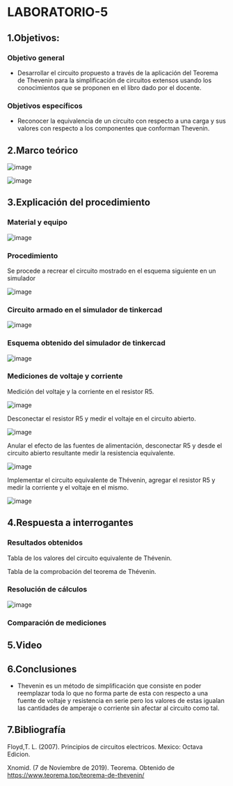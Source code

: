 # LABORATORIO-5
## 1.Objetivos:
### Objetivo general
- Desarrollar el circuito propuesto a través de la aplicación del Teorema de Thevenin para la simplificación de circuitos extensos usando los conocimientos que se proponen en el libro dado por el docente.
### Objetivos específicos
- Reconocer la equivalencia de un circuito con respecto a una carga y sus valores con respecto a los componentes que conforman Thevenin.
## 2.Marco teórico

![image](https://user-images.githubusercontent.com/105740772/178020237-78f5d504-bb19-44e8-93c1-17189dc09ae8.png)

![image](https://user-images.githubusercontent.com/105740772/178022827-64d57d37-5565-42bd-a583-6337e1853a28.png)

## 3.Explicación del procedimiento
### Material y equipo
		
![image](https://user-images.githubusercontent.com/105740772/178024127-990ec30e-3535-491a-a390-e3e11e1751d5.png)

### Procedimiento
Se procede a recrear el circuito mostrado en el esquema siguiente en un simulador

![image](https://user-images.githubusercontent.com/105740772/178019138-c4bddc32-c665-46e8-b7fa-e01ed2668497.png)

### Circuito armado en el simulador de tinkercad

![image](https://user-images.githubusercontent.com/105740772/178020554-81545b93-c6df-4e15-910d-14b53c389a0e.png)

### Esquema obtenido del simulador de tinkercad

![image](https://user-images.githubusercontent.com/105740772/178020399-e7d20307-db37-4de0-adbb-8f6ccfd0a7cb.png)

### Mediciones de voltaje y corriente
Medición del voltaje y la corriente en el resistor R5.

![image](https://user-images.githubusercontent.com/105740772/178020521-d52be2ad-0a42-4fee-82b3-4d2831ef4021.png)

Desconectar el resistor R5 y medir el voltaje en el circuito abierto.

![image](https://user-images.githubusercontent.com/105740772/178020780-0f9ebd16-a5ca-41fa-b8d8-82d0bb014072.png)

Anular el efecto de las fuentes de alimentación, desconectar R5 y desde el circuito abierto resultante medir la resistencia equivalente.

![image](https://user-images.githubusercontent.com/105740772/178021365-55c4518a-db84-4416-8801-3cc35c07d9e2.png)

Implementar el circuito equivalente de Thévenin, agregar el resistor R5 y medir la corriente y el voltaje en el mismo.

![image](https://user-images.githubusercontent.com/105740772/178021865-f516e272-d0d6-4942-9d7c-30e93d5b29ff.png)

## 4.Respuesta a interrogantes
### Resultados obtenidos
Tabla de los valores del circuito equivalente de Thévenin.

Tabla de la comprobación del teorema de Thévenin.


### Resolución de cálculos

![image](https://user-images.githubusercontent.com/105740772/178038041-d6ede5d6-6a64-4863-80fd-85a72bf2b36f.png)

### Comparación de mediciones


## 5.Video


## 6.Conclusiones
- Thevenin es un método de simplificación que consiste en poder reemplazar toda lo que no forma parte de esta con respecto a una fuente de voltaje y resistencia en serie pero los valores de estas igualan las cantidades de amperaje o corriente sin afectar al circuito como tal.
## 7.Bibliografía

Floyd,T. L. (2007). Principios de circuitos electricos. Mexico: Octava Edicion.

Xnomid. (7 de Noviembre de 2019). Teorema. Obtenido de https://www.teorema.top/teorema-de-thevenin/
